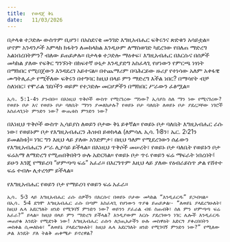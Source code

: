 ```yaml
---
title:  የወዳጄ ቅኔ
date:   11/03/2026
---
```


በታላቁ ተጋድሎ ውስጥም ቢሆን፣ በአስደናቂ መንገድ እግዚአብሔር ፍቅሩንና ጽድቁን አሳይቷል። ሆኖም አንዳንዶች አምላክ ክፋትን ለመከላከል እንዲሁም ለማስወገድ ካደረገው የበለጠ ማድረግ አልነበረበትምን? ብለው ይጠይቃሉ። በታላቁ ተጋድሎ ማዕቀፍ፣ እግዚአብሔር በእርሱና በሰዎች መካከል ያለው የፍቅር ግንኙነት በከፍተኛ ሁኔታ እንዲያድግ አስፈላጊ የሆነውን የምርጫ ነፃነት በማክበር የሚበጀውን እንዳደረገ አይተናል። በተጨማሪም በባሕርይው ዙሪያ የተነሳው አለም አቀፋዊ ሙግትሊፈታ የሚችለው ፍቅሩን በተግባር ከዚህ በላይ ምን ማድረግ እችል ነበር? በማሳየት ብቻ ስለነበር፣ የሞራል ገደቦችን ወይም የተጋድሎ መርሆዎችን በማክበር ሥራውን ፈፅሟል። 

`ኢሳ. 5:1-4ን ያንብቡ። በእነዚህ ጥቅሶች ውስጥ የሚናገረው ማነው? ኢሳያስ ስለ ማን ነው የሚናገረው? የወይኑ ቦታ እና የወይኑ ቦታ ባለቤት ማንን ያመለክታሉ? የወይኑ ቦታ ባለቤት ለወይኑ ቦታ ያደረጋቸው ነገሮች አስፈላጊነት ምንድን ነው? ውጤቱስ ምንድን ነው?`

በእነዚህ ጥቅሶች ውስጥ ኢሳይያስ ለወይን ቦታው ቅኔ ይቀኛል። የወይኑ ቦታ ባለቤት እግዚአብሔር ራሱ ነው፣ የወይኑም ቦታ የእግዚአብሔርን ሕዝብ ይወክላል (ለምሳሌ ኢሳ. 1፡8ን፣ ኤር. 2፡21ን ይመልከቱ)። ነገር ግን እዚህ ላይ ያለው አንድምታ፣ በዚህ ዓለም የሚደረገውን ሰፊውን የእግዚአብሔርን ሥራ ሊያሳይ ይችላል። በእነዚህ ጥቅሶች መሠረት፣ የወይኑ ቦታ ባለቤት የወይኑን ቦታ ፍሬአማ ለማድረግ የሚጠበቅበትን ሁሉ አድርጓል። የወይኑ ቦታ ጥሩ የወይን ፍሬ ማፍራት ነበረበት፤ ይሁን እንጂ የማይረባ “ሆምጣጣ ፍሬ” አፈራ። በእርግጥም እዚህ ላይ ያለው የዕብራይስጥ ቃል የሸተተ ፍሬ ተብሎ ሊተረጎም ይችላል።

የእግዚአብሔር የወይን ቦታ የማይረባ የወይን ፍሬ አፈራ።

`ኢሳ. 5፡3 ላይ እግዚአብሔር ራሱ ሰዎችን በእርሱና በወይኑ ቦታው መካከል “እንዲፈርዱ” ይጋብዛል። በኢሳ. 5፡4 ደግሞ እግዚአብሔር ራሱ በጣም አስፈላጊ የሆነውን ጥያቄ ይጠይቃል፡- “ለወይኔ ያላደረግሁለት፣ ከዚህ ሌላ አደርግለት ዘንድ የሚገባኝ ምንድን ነው? ወይንን ያፈራል ብዬ ስጠብቅ፣ ስለ ምን ሆምጣጣ ፍሬ አፈራ?” ይላል። ከዚህ በላይ ምን ማድረግ ይችላል? እንዲያውም እርሱ ያደረገውን ነገር ሌሎች እንዲፈርዱ መጠየቁ እንዴት የሚደንቅ ነው! እግዚአብሔር ራሱን ለኃጢአታችን ሁሉ መስዋዕት አድርጎ ያቀረበበትን መስቀል ሲመለከቱ፣ “ለወይኔ ያላደረግሁለት፣ ከዚህ ሌላ አደርግለት ዘንድ የሚገባኝ ምንድን ነው?” የሚለው ቃል እንዴት ያለ ትልቅ ጠቀሜታ ይኖረዋል?`